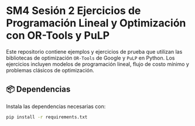 # SM4 Sesión 2 Ejercicios de Programación Lineal y Optimización con OR-Tools y PuLP

Este repositorio contiene ejemplos y ejercicios de prueba que utilizan las bibliotecas de optimización `OR-Tools` de Google y `PuLP` en Python. Los ejercicios incluyen modelos de programación lineal, flujo de costo mínimo y problemas clásicos de optimización.

## 📦 Dependencias

Instala las dependencias necesarias con:

```bash
pip install -r requirements.txt


